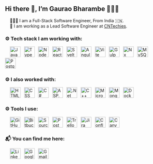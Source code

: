 ## Hi there 👋, I’m  Gaurao Bharambe 👩🏻‍💻
&nbsp;&nbsp;&nbsp; 👩🏻‍💻 I am a Full-Stack Software Engineer, From India 🇮🇳. <br/>
&nbsp;&nbsp;&nbsp; 🏢 I am working as a Lead Software Engineer at [CNTechies](https://www.cntechies.com/).

### ⚙ Tech stack I am working with:
&nbsp;&nbsp;&nbsp;
<img src="https://github.com/gauraobharambe/gauraobharambe/assets/69198127/d2839ce8-c6f7-4c60-a31f-6cbd11075a4a" alt="JavaScript" title="JavaScript" height="35px" width="35px" />&nbsp;&nbsp;
<img src="https://github.com/gauraobharambe/gauraobharambe/assets/69198127/692dcebf-584a-44bd-b0be-95df2530fc01" alt="TypeScript" title="TypeScript" height="35px" width="35px" />&nbsp;&nbsp;
<img src="https://github.com/gauraobharambe/gauraobharambe/assets/69198127/29243686-6fca-428b-b4aa-660723318946" alt="NodeJS" title="NodeJS" height="35px" width="35px" />&nbsp;&nbsp;
<img src="https://github.com/gauraobharambe/gauraobharambe/assets/69198127/7c702a90-8f3f-432f-9ca4-279a39f9cb56" alt="React" title="React" height="35px" width="35px" />&nbsp;&nbsp;
<img src="https://github.com/gauraobharambe/gauraobharambe/assets/69198127/2f7d5eaa-71cc-4ecd-8b40-517c34a1ef04" alt="Svelte" title="Svelte" height="35px" width="35px" />&nbsp;&nbsp;
<img src="https://github.com/gauraobharambe/gauraobharambe/assets/69198127/ca6b9e80-732e-4a90-b5d5-2604c6711020" alt="Angular" title="Angular" height="35px" width="35px" />&nbsp;&nbsp;
<img src="https://github.com/gauraobharambe/gauraobharambe/assets/69198127/445fa1fa-9ce5-49d0-ab80-36298d6948b5" alt="Vite" title="Vite" height="35px" width="35px" />&nbsp;&nbsp;
<img src="https://github.com/gauraobharambe/gauraobharambe/assets/69198127/6b790255-0d8f-4823-b065-988e3ce3c00d" alt="Gulp" title="Gulp" height="35px" width="35px" />&nbsp;&nbsp;
<img src="https://github.com/gauraobharambe/gauraobharambe/assets/69198127/df911ee5-b15f-48da-9ef7-cea8bf98ddb1" alt="Nx Build System" title="Nx Build System" height="35px" width="35px" />&nbsp;&nbsp;
<img src="https://github.com/gauraobharambe/gauraobharambe/assets/69198127/1a01c612-4ea5-41b1-8a3a-12c0b35b06c2" alt="MySQL" title="MySQL" height="35px" width="35px" />&nbsp;&nbsp;
<img src="https://github.com/gauraobharambe/gauraobharambe/assets/69198127/62642d01-c0e3-488c-9e90-30ef490acc17" alt="PostgreSQL" title="PostgreSQL" height="35px" width="35px" />&nbsp;&nbsp;

### ⚙ I also worked with:
&nbsp;&nbsp;&nbsp;
<img src="https://github.com/gauraobharambe/gauraobharambe/assets/69198127/11cdf1cd-7503-45de-ba9c-f317a273c429" alt="HTML" title="HTML" height="35px" width="35px" />&nbsp;&nbsp;
<img src="https://github.com/gauraobharambe/gauraobharambe/assets/69198127/a1d63e21-c1fc-47c2-822d-14413b2745de" alt="CSS" title="CSS" height="35px" width="35px" />&nbsp;&nbsp;
<img src="https://github.com/gauraobharambe/gauraobharambe/assets/69198127/dd696036-c159-4fb1-8572-cbc42f9a8391" alt="C#" title="C#" height="35px" width="35px" />&nbsp;&nbsp;
<img src="https://github.com/gauraobharambe/gauraobharambe/assets/69198127/4a50f278-6270-44ee-bdfa-0a40840bd4e0" alt="ASP.Net" title="ASP.Net" height="35px" width="35px" />&nbsp;&nbsp;
<img src="https://github.com/gauraobharambe/gauraobharambe/assets/69198127/c7010b12-7cd9-44cf-b533-a2a575582970" alt=".Net Core" title=".Net Core" height="35px" width="35px" />&nbsp;&nbsp;
<img src="https://github.com/gauraobharambe/gauraobharambe/assets/69198127/04979d59-39b5-4352-b76a-77be7d386c4f" alt="C++" title="C++" height="35px" width="35px" />&nbsp;&nbsp;
<img src="https://github.com/gauraobharambe/gauraobharambe/assets/69198127/fec3a8f7-d5b2-44bb-bf3e-3cf35e2f059c" alt="Microsoft SQL Server" title="Microsoft SQL Server" height="35px" width="35px" />&nbsp;&nbsp;
<img src="https://github.com/gauraobharambe/gauraobharambe/assets/69198127/cc43c90c-49dd-4002-ae5a-dc2baac8591e" alt="MongoDB" title="MongoDB" height="35px" width="35px" />&nbsp;&nbsp;
<img src="https://github.com/gauraobharambe/gauraobharambe/assets/69198127/995d3f2b-a4b0-43d5-9ad6-aa6964623e1f" alt="Docker" title="Docker" height="35px" width="35px" />&nbsp;&nbsp;

### ⚙ Tools I use:
&nbsp;&nbsp;&nbsp;
<img src="https://github.com/gauraobharambe/gauraobharambe/assets/69198127/62b42f01-58e0-492b-8700-9395aabdc669" alt="GitHub" title="GitHub" height="35px" width="35px" />&nbsp;&nbsp;
<img src="https://github.com/gauraobharambe/gauraobharambe/assets/69198127/670d3ac3-6429-493b-a17a-370a82eab07e" alt="Bitbucket" title="Bitbucket" height="35px" width="35px" />&nbsp;&nbsp;
<img src="https://github.com/gauraobharambe/gauraobharambe/assets/69198127/dee94a1e-2203-488d-9ca6-4009b444c7f2" alt="SourceTree" title="SourceTree" height="35px" width="35px" />&nbsp;&nbsp;
<img src="https://github.com/gauraobharambe/gauraobharambe/assets/69198127/7e438a6e-308a-4937-b356-af0cef5459e5" alt="Postman" title="Postman" height="35px" width="35px" />&nbsp;&nbsp;
<img src="https://github.com/gauraobharambe/gauraobharambe/assets/69198127/ac1ffeb3-9c7c-4b18-b182-0a28e912a306" alt="Trello" title="Trello" height="35px" width="35px" />&nbsp;&nbsp;
<img src="https://github.com/gauraobharambe/gauraobharambe/assets/69198127/76baefc6-dfc9-43a7-9b40-40d1d7109231" alt="Jira" title="Jira" height="35px" width="35px" />&nbsp;&nbsp;
<img src="https://github.com/gauraobharambe/gauraobharambe/assets/69198127/fc582933-9190-41c7-abf2-1c3aaa53bff6" alt="Confluence" title="Confluence" height="35px" width="35px" />&nbsp;&nbsp;
<img src="https://github.com/gauraobharambe/gauraobharambe/assets/69198127/1b44e09d-8825-40b3-93d9-0473d062a722" alt="Canva" title="Canva" height="35px" width="35px" />&nbsp;&nbsp;


### 📬 You can find me here:
&nbsp;&nbsp;&nbsp;
<a href="https://www.linkedin.com/in/gauraobharambe" title="LinkedIn - Gaurao Bharambe" ><img src="https://github.com/gauraobharambe/gauraobharambe/assets/69198127/853cd3bc-dc01-45cf-bbb6-47a1b80634c6" alt="LinkedIn" style="width:35px;height:35px" /></a> &nbsp;
<a href="https://sites.google.com/view/gauraobharambe" title="Website - Gaurao Bharambe - Full-Stack Engineer" ><img src="https://github.com/gauraobharambe/gauraobharambe/assets/69198127/6a1058bf-2b96-4062-b7c2-e1eb62235c47" alt="Google Site - Gaurao Bharambe" style="width:35px;height:35px" /></a> &nbsp;
<a href="mailto:gaurao7793@gmail.com" title="Gmail" ><img src="https://github.com/gauraobharambe/gauraobharambe/assets/69198127/9ac7db4e-1325-4a94-ab65-5301b4873157" alt="Gmail" style="width:35px;height:35px" /></a>


<!--
**gauraobharambe/gauraobharambe** is a ✨ _special_ ✨ repository because its `README.md` (this file) appears on your GitHub profile.

Here are some ideas to get you started:

- 🔭 I’m currently working on ...
- 🌱 I’m currently learning ...
- 👯 I’m looking to collaborate on ...
- 🤔 I’m looking for help with ...
- 💬 Ask me about ...
- 📫 How to reach me: ...
- 😄 Pronouns: ...
- ⚡ Fun fact: ...
-->
